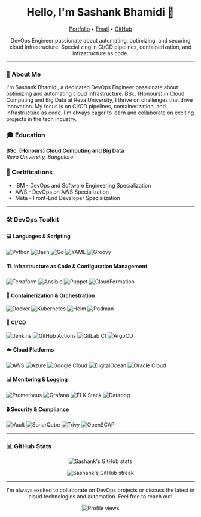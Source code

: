 <h1 align="center">Hello, I'm Sashank Bhamidi 👋</h1>

<p align="center">
  <a href="https://sashank.wiki">Portfolio</a> •
  <a href="mailto:hello@sashank.wiki">Email</a> •
  <a href="https://github.com/shankypedia">GitHub</a>
</p>

<p align="center">
  DevOps Engineer passionate about automating, optimizing, and securing cloud infrastructure. Specializing in CI/CD pipelines, containerization, and infrastructure as code.
</p>

---

### 👤 About Me

I'm Sashank Bhamidi, a dedicated DevOps Engineer passionate about optimizing and automating cloud infrastructure. BSc. (Honours) in Cloud Computing and Big Data at Reva University, I thrive on challenges that drive innovation. My focus is on CI/CD pipelines, containerization, and infrastructure as code. I'm always eager to learn and collaborate on exciting projects in the tech industry.

### 🎓 Education

**BSc. (Honours) Cloud Computing and Big Data**  
*Reva University, Bangalore*  

### 📜 Certifications

- IBM - DevOps and Software Engineering Specialization
- AWS - DevOps on AWS Specialization
- Meta - Front-End Developer Specialization

---

### 🛠️ DevOps Toolkit

#### 💻 Languages & Scripting

<p>
  <img alt="Python" src="https://img.shields.io/badge/Python-14354C.svg?logo=python&logoColor=white">
  <img alt="Bash" src="https://img.shields.io/badge/Bash-121011.svg?logo=gnu-bash&logoColor=white">
  <img alt="Go" src="https://img.shields.io/badge/Go-00ADD8.svg?logo=go&logoColor=white">
  <img alt="YAML" src="https://img.shields.io/badge/YAML-CB171E.svg?logo=yaml&logoColor=white">
  <img alt="Groovy" src="https://img.shields.io/badge/Groovy-4298B8.svg?logo=apache-groovy&logoColor=white">
</p>

#### 🏗️ Infrastructure as Code & Configuration Management

<p>
  <img alt="Terraform" src="https://img.shields.io/badge/Terraform-7B42BC.svg?logo=terraform&logoColor=white">
  <img alt="Ansible" src="https://img.shields.io/badge/Ansible-EE0000.svg?logo=ansible&logoColor=white">
  <img alt="Puppet" src="https://img.shields.io/badge/Puppet-FFAE1A.svg?logo=puppet&logoColor=black">
  <img alt="CloudFormation" src="https://img.shields.io/badge/CloudFormation-FF9900.svg?logo=amazon-aws&logoColor=white">
</p>

#### 🐳 Containerization & Orchestration

<p>
  <img alt="Docker" src="https://img.shields.io/badge/Docker-2496ED.svg?logo=docker&logoColor=white">
  <img alt="Kubernetes" src="https://img.shields.io/badge/Kubernetes-326CE5.svg?logo=kubernetes&logoColor=white">
  <img alt="Helm" src="https://img.shields.io/badge/Helm-0F1689.svg?logo=helm&logoColor=white">
  <img alt="Podman" src="https://img.shields.io/badge/Podman-892CA0.svg?logo=podman&logoColor=white">
</p>

#### 🔄 CI/CD

<p>
  <img alt="Jenkins" src="https://img.shields.io/badge/Jenkins-D24939.svg?logo=jenkins&logoColor=white">
  <img alt="GitHub Actions" src="https://img.shields.io/badge/GitHub%20Actions-2671E5.svg?logo=github%20actions&logoColor=white">
  <img alt="GitLab CI" src="https://img.shields.io/badge/GitLab%20CI-FC6D26.svg?logo=gitlab&logoColor=white">
  <img alt="ArgoCD" src="https://img.shields.io/badge/Argo%20CD-EF7B4D.svg?logo=argo&logoColor=white">
</p>

#### ☁️ Cloud Platforms

<p>
  <img alt="AWS" src="https://img.shields.io/badge/AWS-232F3E.svg?logo=amazon-aws&logoColor=white">
  <img alt="Azure" src="https://img.shields.io/badge/Azure-0078D4.svg?logo=microsoft-azure&logoColor=white">
  <img alt="Google Cloud" src="https://img.shields.io/badge/Google%20Cloud-4285F4.svg?logo=google-cloud&logoColor=white">
  <img alt="DigitalOcean" src="https://img.shields.io/badge/DigitalOcean-0080FF.svg?logo=digitalocean&logoColor=white">
  <img alt="Oracle Cloud" src="https://img.shields.io/badge/Oracle%20Cloud-F80000.svg?logo=oracle&logoColor=white">
</p>

#### 📊 Monitoring & Logging

<p>
  <img alt="Prometheus" src="https://img.shields.io/badge/Prometheus-E6522C.svg?logo=prometheus&logoColor=white">
  <img alt="Grafana" src="https://img.shields.io/badge/Grafana-F46800.svg?logo=grafana&logoColor=white">
  <img alt="ELK Stack" src="https://img.shields.io/badge/ELK%20Stack-005571.svg?logo=elastic&logoColor=white">
  <img alt="Datadog" src="https://img.shields.io/badge/Datadog-632CA6.svg?logo=datadog&logoColor=white">
</p>

#### 🔒 Security & Compliance

<p>
  <img alt="Vault" src="https://img.shields.io/badge/Vault-000000.svg?logo=vault&logoColor=white">
  <img alt="SonarQube" src="https://img.shields.io/badge/SonarQube-4E9BCD.svg?logo=sonarqube&logoColor=white">
  <img alt="Trivy" src="https://img.shields.io/badge/Trivy-1904DA.svg?logo=aquasecurity&logoColor=white">
  <img alt="OpenSCAP" src="https://img.shields.io/badge/OpenSCAP-412991.svg?logo=redhat&logoColor=white">
</p>

---

### 📊 GitHub Stats

<p align="center">
  <img src="https://github-readme-stats.vercel.app/api?username=shankypedia&show_icons=true&theme=radical" alt="Sashank's GitHub stats" />
</p>

<p align="center">
  <img src="https://github-readme-streak-stats.herokuapp.com/?user=shankypedia&theme=radical" alt="Sashank's GitHub streak" />
</p>

---

<p align="center">
  I'm always excited to collaborate on DevOps projects or discuss the latest in cloud technologies and automation. Feel free to reach out!
</p>

<p align="center">
  <img src="https://komarev.com/ghpvc/?username=shankypedia&color=blueviolet" alt="Profile views" />
</p>
